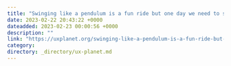```yaml
---
title: "Swinging like a pendulum is a fun ride but one day we need to settle down."
date: 2023-02-22 20:43:22 +0000
dateadded: 2023-02-23 00:00:56 +0000
description: ""
link: "https://uxplanet.org/swinging-like-a-pendulum-is-a-fun-ride-but-one-day-we-need-to-settle-down-c742ba2bc828?source=rss----819cc2aaeee0---4"
category:
directory: _directory/ux-planet.md
---
```

